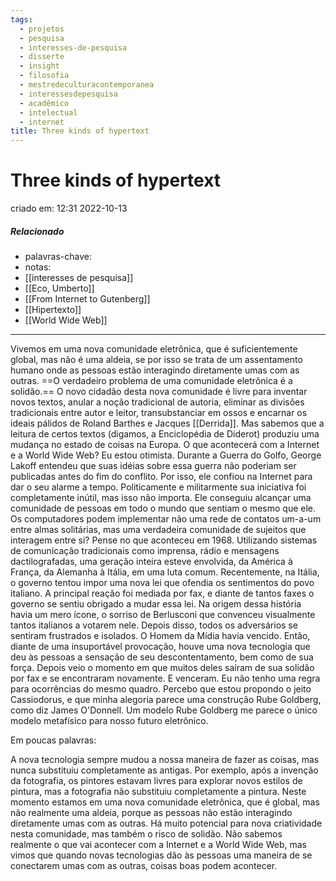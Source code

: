 ```yaml
---
tags:
  - projetos
  - pesquisa
  - interesses-de-pesquisa
  - disserte
  - insight
  - filosofia
  - mestredeculturacontemporanea
  - interessesdepesquisa
  - acadêmico
  - intelectual
  - internet
title: Three kinds of hypertext
---
```

# Three kinds of hypertext
criado em: 12:31 2022-10-13

##### Relacionado
- palavras-chave: 
- notas: 
- [[interesses de pesquisa]] 
- [[Eco, Umberto]]
- [[From Internet to Gutenberg]]
- [[Hipertexto]]
- [[World Wide Web]]

---

Vivemos em uma nova comunidade eletrônica, que é suficientemente global, mas não é uma aldeia, se por isso se trata de um assentamento humano onde as pessoas estão interagindo diretamente umas com as outras. ==O verdadeiro problema de uma comunidade eletrônica é a solidão.==
O novo cidadão desta nova comunidade é livre para inventar novos textos, anular a noção tradicional de autoria, eliminar as divisões tradicionais entre autor e leitor, transubstanciar em ossos e encarnar os ideais pálidos de Roland Barthes e Jacques [[Derrida]].
Mas sabemos que a leitura de certos textos (digamos, a Enciclopédia de Diderot) produziu uma mudança no estado de coisas na Europa. O que acontecerá com a Internet e a World Wide Web?
Eu estou otimista. Durante a Guerra do Golfo, George Lakoff entendeu que suas idéias sobre essa guerra não poderiam ser publicadas antes do fim do conflito. Por isso, ele confiou na Internet para dar o seu alarme a tempo. Politicamente e militarmente sua iniciativa foi completamente inútil, mas isso não importa. Ele conseguiu alcançar uma comunidade de pessoas em todo o mundo que sentiam o mesmo que ele.
Os computadores podem implementar não uma rede de contatos um-a-um entre almas solitárias, mas uma verdadeira comunidade de sujeitos que interagem entre si? Pense no que aconteceu em 1968. Utilizando sistemas de comunicação tradicionais como imprensa, rádio e mensagens dactilografadas, uma geração inteira esteve envolvida, da América à França, da Alemanha à Itália, em uma luta comum.
Recentemente, na Itália, o governo tentou impor uma nova lei que ofendia os sentimentos do povo italiano. A principal reação foi mediada por fax, e diante de tantos faxes o governo se sentiu obrigado a mudar essa lei.
Na origem dessa história havia um mero ícone, o sorriso de Berlusconi que convenceu visualmente tantos italianos a votarem nele. Depois disso, todos os adversários se sentiram frustrados e isolados. O Homem da Mídia havia vencido. Então, diante de uma insuportável provocação, houve uma nova tecnologia que deu às pessoas a sensação de seu descontentamento, bem como de sua força. Depois veio o momento em que muitos deles saíram de sua solidão por fax e se encontraram novamente. E venceram.
Eu não tenho uma regra para ocorrências do mesmo quadro. Percebo que estou propondo o jeito Cassiodorus, e que minha alegoria parece uma construção Rube Goldberg, como diz James O'Donnell. Um modelo Rube Goldberg me parece o único modelo metafísico para nosso futuro eletrônico.

Em poucas palavras:

A nova tecnologia sempre mudou a nossa maneira de fazer as coisas, mas nunca substituiu completamente as antigas. Por exemplo, após a invenção da fotografia, os pintores estavam livres para explorar novos estilos de pintura, mas a fotografia não substituiu completamente a pintura.
Neste momento estamos em uma nova comunidade eletrônica, que é global, mas não realmente uma aldeia, porque as pessoas não estão interagindo diretamente umas com as outras. Há muito potencial para nova criatividade nesta comunidade, mas também o risco de solidão.
Não sabemos realmente o que vai acontecer com a Internet e a World Wide Web, mas vimos que quando novas tecnologias dão às pessoas uma maneira de se conectarem umas com as outras, coisas boas podem acontecer.
